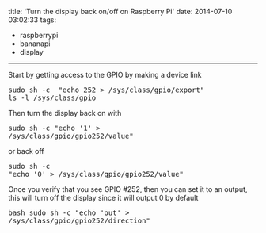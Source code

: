 title: 'Turn the display back on/off on Raspberry Pi'
date: 2014-07-10 03:02:33
tags:
- raspberrypi
- bananapi
- display
---
<div class="row-fluid build-text">
Start by getting access to the GPIO by making a device link
<pre>sudo sh -c  "echo 252 &gt; /sys/class/gpio/export"
ls -l /sys/class/gpio</pre>

Then turn the display back on with<br><pre>sudo sh -c  "echo '1' &gt; /sys/class/gpio/gpio252/value"</pre>
or back off<br><pre>sudo sh -c  "echo '0' &gt; /sys/class/gpio/gpio252/value"
</pre>

<!-- more -->
Once you verify that you see GPIO #252, then you can set it to an 
output, this will turn off the display since it will output 0 by default<br><pre>bash
sudo sh -c  "echo 'out' &gt; /sys/class/gpio/gpio252/direction"</pre> 
    </div>